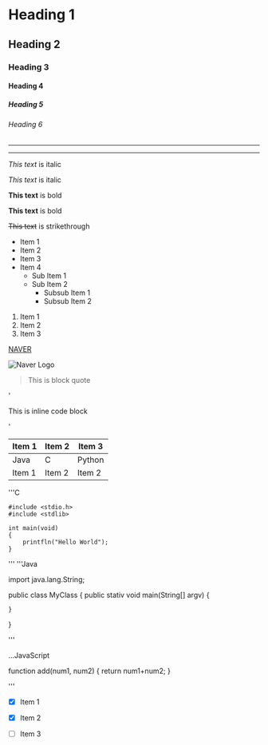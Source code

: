 <!-- Heading -->
# Heading 1
## Heading 2
### Heading 3
#### Heading 4
##### Heading 5
###### Heading 6

<!-- Horizontal Rule -->
---
___

<!-- Emphasis -->
<!-- Italic -->
*This text* is italic

_This text_ is italic

<!-- Bold -->
**This text** is bold

__This text__ is bold

<!-- Strikethrough -->
~~This text~~ is strikethrough

<!-- UL -->
* Item 1
* Item 2
* Item 3
* Item 4
    * Sub Item 1
    * Sub Item 2
        * Subsub Item 1
        * Subsub Item 2

<!-- OL -->
1. Item 1
1. Item 2
1. Item 3

<!-- Link -->
[NAVER](http://www.naver.com "Naver")

<!-- Image -->
![Naver Logo](https://s.pstatic.net/static/www/img/uit/sp_main_947f65.png)

<!-- Block quote -->
> This is block quote

<!-- code block -->
'<p>This is inline code block</p>'

<!-- Github markdown flavor -->

<!-- Table -->
| Item 1 | Item 2 | Item 3 |
| ------ | ------ | ------ |
| Java   | C      | Python |
| Item 1 | Item 2 | Item 2 |

<!-- Program Language -->
'''C

    #include <stdio.h>
    #include <stdlib>

    int main(void)
    {
        printfln("Hello World"); 
    }

'''
'''Java

import  java.lang.String; 

public class MyClass {
    public stativ void main(String[] argv) {

    }
}

'''

...JavaScript

function add(num1, num2)
{
    return num1+num2; 
}

'''

<!-- Task List -->

* [x] Item 1
* [x] Item 2
* [ ] Item 3

